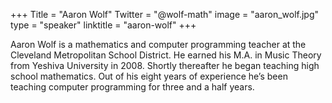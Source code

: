 +++
Title = "Aaron Wolf"
Twitter = "@wolf-math"
image = "aaron_wolf.jpg"
type = "speaker"
linktitle = "aaron-wolf"
+++

Aaron Wolf is a mathematics and computer programming teacher at the Cleveland Metropolitan School District. He earned his M.A. in Music Theory from Yeshiva University in 2008. Shortly thereafter he began teaching high school mathematics. Out of his eight years of experience he’s been teaching computer programming for three and a half years.

